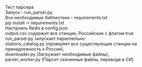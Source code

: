 Тест парсера  
Запуск - run_parser.py  
Все необходимые библиотеки - requirements.txt  
pip install -r requirements.txt  
Настроить Redis в config.json  
output.csv содержит все станции, Российские с флагом true  
run_parser.py запускает параллельно:  
stations_catalog.py (проверяет все существующие станции на принадлежность к России),  
downloader.py (Загружает необходимые файлы),   
parser_worker.py (Парсит скаченные файлы, переводя в СИ)  
